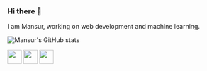 ### Hi there 👋

I am Mansur, working on web development and machine learning.

![Mansur's GitHub stats](https://github-readme-stats.vercel.app/api?username=nomomon&count_private=true&bg_color=fefefe&title_color=121212&text_color=353535&show_icons=true)


[<img src="https://img.icons8.com/windows/128/000000/kaggle.png" height="32"/>](https://kaggle.com/monomon)
[<img src="https://img.icons8.com/ios-glyphs/128/000000/linkedin.png" height="32"/>](https://linkedin.com/in/nomomon)
[<img src="https://img.icons8.com/ios-glyphs/128/000000/youtube.png" height="32"/>](https://www.youtube.com/channel/UC4bXxF9qBOpSXMcQcif9r4A)
